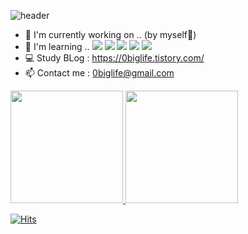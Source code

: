 ![header](https://capsule-render.vercel.app/api?type=soft&color=auto&height=150&section=header&text=MinseokKim&fontSize=70&animation=twinkling)

- 🔭 I'm currently working on .. (by myself🙂)
- 🌱 I'm learning .. <img src="https://img.shields.io/badge/Javascript-ffb13b?style=flat-square&logo=javascript&logoColor=white"/></a> 
  <img src="https://img.shields.io/badge/Typescript-3178C6?style=flat-square&logo=typescript&logoColor=white"/></a> 
  <img src="https://img.shields.io/badge/Redux-764ABC?style=flat-square&logo=Redux&logoColor=white"/></a> 
  <img src="https://img.shields.io/badge/Swift-F05138?style=flat-square&logo=Swift&logoColor=white"/></a>
  <img src="https://img.shields.io/badge/Xcode-147EFB?style=flat-square&logo=Xcode&logoColor=white"/></a>
  <br>
- 💻 Study BLog : https://0biglife.tistory.com/
- 📫 Contact me : 0biglife@gmail.com 


<div>
  <a href="https://github.com/0biglife">
  <img height="180em" src="https://github-readme-stats.vercel.app/api?username=0biglife&show_icons=true&theme=dark&include_all_commits=true&count_private=true"/>
  <img height="180em" src="https://github-readme-stats.vercel.app/api/top-langs/?username=0biglife&layout=compact&langs_count=7&theme=dark"/>
</div>

  [![Hits](https://hits.seeyoufarm.com/api/count/incr/badge.svg?url=https%3A%2F%2Fgithub.com%2F0biglife&count_bg=%2379C83D&title_bg=%23555555&icon=freecodecamp.svg&icon_color=%23E7E7E7&title=hits&edge_flat=false)](https://hits.seeyoufarm.com)
